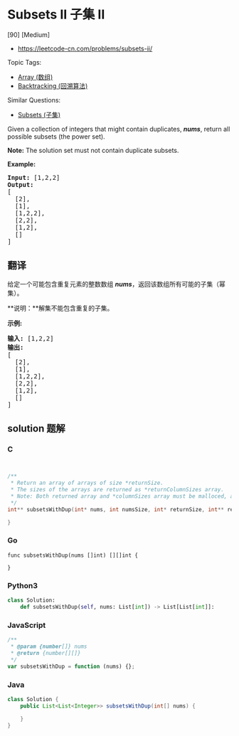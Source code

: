 # Subsets II 子集 II

[90] [Medium]

- https://leetcode-cn.com/problems/subsets-ii/

Topic Tags:

- [Array (数组)](https://leetcode-cn.com/tag/array/)
- [Backtracking (回溯算法)](https://leetcode-cn.com/tag/backtracking/)

Similar Questions:

- [Subsets (子集)](https://leetcode-cn.com/problems/subsets/)

Given a collection of integers that might contain duplicates, **_nums_**, return all possible subsets (the power set).

**Note:** The solution set must not contain duplicate subsets.

**Example:**

<pre><strong>Input:</strong> [1,2,2]
<strong>Output:</strong>
[
  [2],
  [1],
  [1,2,2],
  [2,2],
  [1,2],
  []
]
</pre>

## 翻译

给定一个可能包含重复元素的整数数组 _**nums**_，返回该数组所有可能的子集（幂集）。

**说明：**解集不能包含重复的子集。

**示例:**

<pre><strong>输入:</strong> [1,2,2]
<strong>输出:</strong>
[
  [2],
  [1],
  [1,2,2],
  [2,2],
  [1,2],
  []
]</pre>

## solution 题解

### C

```c


/**
 * Return an array of arrays of size *returnSize.
 * The sizes of the arrays are returned as *returnColumnSizes array.
 * Note: Both returned array and *columnSizes array must be malloced, assume caller calls free().
 */
int** subsetsWithDup(int* nums, int numsSize, int* returnSize, int** returnColumnSizes){

}


```

### Go

```golang
func subsetsWithDup(nums []int) [][]int {

}
```

### Python3

```python
class Solution:
    def subsetsWithDup(self, nums: List[int]) -> List[List[int]]:
```

### JavaScript

```javascript
/**
 * @param {number[]} nums
 * @return {number[][]}
 */
var subsetsWithDup = function (nums) {};
```

### Java

```java
class Solution {
    public List<List<Integer>> subsetsWithDup(int[] nums) {

    }
}
```
